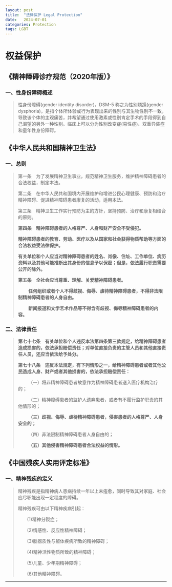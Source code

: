 ```yaml
---
layout: post
title:  "法律保护 Legal Protection"
date:   2024-07-01
categories: Protection
tags: LGBT
---
```


# 权益保护

## 《精神障碍诊疗规范（2020年版）》

### 一、性身份障碍概述

> 性身份障碍(gender identity disorder)，DSM-5 称之为性别烦躁(gender dysphoria)，是指个体所体验或行为表现出来的性别与其生物性别不一致，导致该个体的主观痛苦，并希望通过使用激素或性别肯定手术的手段得到自己渴望的另外一种性别。临床上可以分为性别改变症(易性症)、双重异装症和童年性身份障碍。

## 《中华人民共和国精神卫生法》

### 一、总则

> ​	第一条　为了发展精神卫生事业，规范精神卫生服务，维护精神障碍患者的合法权益，制定本法。
>
> ​	第二条　在中华人民共和国境内开展维护和增进公民心理健康、预防和治疗精神障碍、促进精神障碍患者康复的活动，适用本法。
>
> ​	第三条　精神卫生工作实行预防为主的方针，坚持预防、治疗和康复相结合的原则。
>
> ​	**第四条**　**精神障碍患者的人格尊严、人身和财产安全不受侵犯。**
>
> ​			**精神障碍患者的教育、劳动、医疗以及从国家和社会获得物质帮助等方面的合法权益受法律保护。**
>
> ​			**有关单位和个人应当对精神障碍患者的姓名、肖像、住址、工作单位、病历资料以及其他可能推断出其身份的信息予以保密；但是，依法履行职责需要公开的除外。**
>
> ​	**第五条**　**全社会应当尊重、理解、关爱精神障碍患者。**
>
> 　　		**任何组织或者个人不得歧视、侮辱、虐待精神障碍患者，不得非法限制精神障碍患者的人身自由。**
>
> 　　		**新闻报道和文学艺术作品等不得含有歧视、侮辱精神障碍患者的内容。**

### 二、法律责任

> ​	**第七十七条　有关单位和个人违反本法第四条第三款规定，给精神障碍患者造成损害的，依法承担赔偿责任；对单位直接负责的主管人员和其他直接责任人员，还应当依法给予处分。**
>
> ​	**第七十八条　违反本法规定，有下列情形之一，给精神障碍患者或者其他公民造成人身、财产或者其他损害的，依法承担赔偿责任：**
>
> 　　			（一）将非精神障碍患者故意作为精神障碍患者送入医疗机构治疗的；
>
> 　　			（二）精神障碍患者的监护人遗弃患者，或者有不履行监护职责的其他情形的；
>
> 　　			**（三）歧视、侮辱、虐待精神障碍患者，侵害患者的人格尊严、人身安全的；**
>
> 　　			（四）非法限制精神障碍患者人身自由的；
>
> 　　			**（五）其他侵害精神障碍患者合法权益的情形。**

## 《中国残疾人实用评定标准》

### 一、精神残疾的定义

> 精神残疾是指精神病人患病持续一年以上未痊愈，同时导致其对家庭、社会应尽职能出现一定程度的障碍。
>
> 精神残疾可由以下精神疾病引起：
>
> 　　(1)精神分裂症；
>
> 　　(2)情感性、反应性精神障碍；
>
> 　　(3)脑器质性与躯体疾病所致的精神障碍；
>
> 　　(4)精神活性物质所致的精神障碍；
>
> 　　(5)儿童、少年期精神障碍；
>
> 　　(6)其他精神障碍。

---

